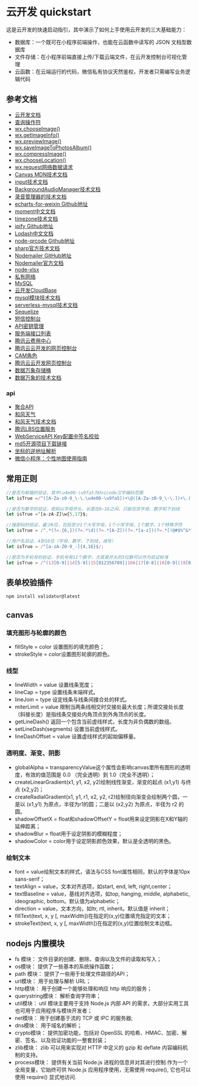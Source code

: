 # 云开发 quickstart

这是云开发的快速启动指引，其中演示了如何上手使用云开发的三大基础能力：

- 数据库：一个既可在小程序前端操作，也能在云函数中读写的 JSON 文档型数据库
- 文件存储：在小程序前端直接上传/下载云端文件，在云开发控制台可视化管理
- 云函数：在云端运行的代码，微信私有协议天然鉴权，开发者只需编写业务逻辑代码

## 参考文档

- [云开发文档](https://developers.weixin.qq.com/miniprogram/dev/wxcloud/basis/getting-started.html)
- [查询操作符](https://juejin.cn/book/6897486502482149376/section/6897525958589284355)
- [wx.chooseImage()](https://developers.weixin.qq.com/miniprogram/dev/api/media/image/wx.chooseImage.html)
- [wx.getImageInfo()](https://developers.weixin.qq.com/miniprogram/dev/api/media/image/wx.getImageInfo.html)
- [wx.previewImage()](https://developers.weixin.qq.com/miniprogram/dev/api/media/image/wx.previewImage.html)
- [wx.saveImageToPhotosAlbum()](https://developers.weixin.qq.com/miniprogram/dev/api/media/image/wx.saveImageToPhotosAlbum.html)
- [wx.compressImage()](https://developers.weixin.qq.com/miniprogram/dev/api/media/image/wx.compressImage.html)
- [wx.chooseLocation()](https://developers.weixin.qq.com/miniprogram/dev/api/location/wx.chooseLocation.html)
- [wx.request网络数据请求](https://developers.weixin.qq.com/miniprogram/dev/api/network/request/wx.request.html)
- [Canvas MDN技术文档](https://developer.mozilla.org/zh-CN/docs/Web/API/Canvas_API/Tutorial)
- [input技术文档](https://developers.weixin.qq.com/miniprogram/dev/component/input.html)
- [BackgroundAudioManager技术文档](https://developers.weixin.qq.com/miniprogram/dev/api/media/background-audio/BackgroundAudioManager.html)
- [录音管理器的技术文档](https://developers.weixin.qq.com/miniprogram/dev/api/media/recorder/RecorderManager.html)
- [echarts-for-weixin Github地址](https://github.com/ecomfe/echarts-for-weixin)
- [moment中文文档](http://momentjs.cn/)
- [timezone技术文档](https://momentjs.com/timezone/)
- [ipify Github地址](https://github.com/sindresorhus/ipify)
- [Lodash中文文档](https://www.lodashjs.com/)
- [node-qrcode Github地址](https://github.com/soldair/node-qrcode)
- [sharp官方技术文档](https://sharp.pixelplumbing.com/)
- [Nodemailer GitHub地址](https://github.com/nodemailer/nodemailer)
- [Nodemailer官方文档](https://nodemailer.com/about/)
- [node-xlsx](https://github.com/mgcrea/node-xlsx)
- [私有网络](https://console.cloud.tencent.com/)
- [MySQL](https://console.cloud.tencent.com/cdb/instance)
- [云开发CloudBase](https://console.cloud.tencent.com/tcb/env/index?rid=4)
- [mysql模块技术文档](https://github.com/mysqljs/mysql)
- [serverless-mysql技术文档](https://github.com/jeremydaly/serverless-mysql)
- [Sequelize](https://sequelize.org/docs/v6/)
- [短信控制台](https://cloud.tencent.com/login?s_url=https%3A%2F%2Fconsole.cloud.tencent.com%2Fsmsv2)
- [API密钥管理](https://cloud.tencent.com/login?s_url=https%3A%2F%2Fconsole.cloud.tencent.com%2Fcam%2Fcapi)
- [服务端接口列表](https://developers.weixin.qq.com/miniprogram/dev/OpenApiDoc/)
- [腾讯云费用中心](https://cloud.tencent.com/login?s_url=https%3A%2F%2Fconsole.cloud.tencent.com%2Fexpense%2Foverview)
- [腾讯云云开发的网页控制台](https://cloud.tencent.com/login?s_url=https%3A%2F%2Fconsole.cloud.tencent.com%2Ftcb%2Fenv%2Findex)
- [CAM角色](https://cloud.tencent.com/login?s_url=https%3A%2F%2Fconsole.cloud.tencent.com%2Fcam%2Frole)
- [腾讯云云开发网页控制台](https://cloud.tencent.com/login?s_url=https%3A%2F%2Fconsole.cloud.tencent.com%2Ftcb%2Fadd)
- [数据万象存储桶](https://cloud.tencent.com/login?s_url=https%3A%2F%2Fconsole.cloud.tencent.com%2Fci%2Fbucket)
- [数据万象的技术文档](https://cloud.tencent.com/document/product/460/36540)

### api
- [聚合API](https://dashboard.juhe.cn/data/index/my)
- [和风天气](https://console.qweather.com/#/apps)
- [和风天气技术文档](https://dev.qweather.com/docs/configuration)
- [腾讯LBS位置服务](https://lbs.qq.com/dev/console/home)
- [WebServiceAPI Key配置中签名校验](https://lbs.qq.com/FAQ/index.html)
- [md5开源项目下载链接](https://github.com/blueimp/JavaScript-MD5/archive/master.zip)
- [坐标的逆地址解析](https://lbs.qq.com/service/webService/webServiceGuide/webServiceGcoder)
- [微信小程序：个性地图使用指南](https://lbs.qq.com/product/miniapp/guide/)




## 常用正则
```js
//是否为邮箱的验证，其中\u4e00-\u9fa5为Unicode汉字编码范围
let isTrue =/^([A-Za-z0-9_\-\.\u4e00-\u9fa5])+\@([A-Za-z0-9_\-\.])+\.([A-Za-z]{2,8})$/;

//是否为数字的验证，密码以字母开头，长度在6~18之间，只能包含字母、数字和下划线
let isTrue =^[a-zA-Z]\w{5,17}$;

//强密码的验证，最少6位，包括至少1个大写字母，1个小写字母，1个数字，1个特殊字符
let isTrue = /^.*(?=.{6,})(?=.*\d)(?=.*[A-Z])(?=.*[a-z])(?=.*[!@#$%^&*? ]).*$/;

//用户名验证，4到16位（字母，数字，下划线，减号）
let isTrue = /^[a-zA-Z0-9_-]{4,16}$/;

//是否为手机号的验证，手机号有11个数字，尤其是开头的3位数可以作为验证标准
let isTrue = /^(13[0-9]|14[5-9]|15[012356789]|166|17[0-8]|18[0-9]|19[8-9])[0-9]{8}$/;  
```


## 表单校验插件
```bash
npm install validator@latest
```


## canvas
### 填充图形与轮廓的颜色
- fillStyle = color 设置图形的填充颜色；
- strokeStyle = color设置图形轮廓的颜色。

### 线型
- lineWidth = value 设置线条宽度；
- lineCap = type 设置线条末端样式。
- lineJoin = type 设定线条与线条间接合处的样式。
- miterLimit = value 限制当两条线相交时交接处最大长度；所谓交接处长度（斜接长度）是指线条交接处内角顶点到外角顶点的长度。
- getLineDash() 返回一个包含当前虚线样式，长度为非负偶数的数组。
- setLineDash(segments) 设置当前虚线样式。
- lineDashOffset = value 设置虚线样式的起始偏移量。

### 透明度、渐变、阴影
- globalAlpha = transparencyValue这个属性会影响canvas里所有图形的透明度，有效的值范围是 0.0 （完全透明）到 1.0（完全不透明）；
- createLinearGradient(x1, y1, x2, y2)绘制线性渐变，渐变的起点 (x1,y1) 与终点 (x2,y2)；
- createRadialGradient(x1, y1, r1, x2, y2, r2)绘制径向渐变会绘制两个圆，一是以 (x1,y1) 为原点，半径为r1的圆；二是以 (x2,y2) 为原点，半径为 r2 的圆。
- shadowOffsetX = float和shadowOffsetY = float用来设定阴影在X和Y轴的延伸距离；
- shadowBlur = float用于设定阴影的模糊程度；
- shadowColor = color用于设定阴影颜色效果，默认是全透明的黑色。

### 绘制文本
- font = value绘制文本的样式，语法与CSS font属性相同，默认的字体是10px sans-serif；
- textAlign = value，文本对齐选项，如start, end, left, right,center；
- textBaseline = value，基线对齐选项，如top, hanging, middle, alphabetic, ideographic, bottom。默认值为alphabetic；
- direction = value，文本方向，如ltr, rtl, inherit。默认值是 inherit；
- fillText(text, x, y [, maxWidth])在指定的(x,y)位置填充指定的文本；
- strokeText(text, x, y [, maxWidth])在指定的(x,y)位置绘制文本边框。



## nodejs 内置模块
- fs 模块： 文件目录的创建、删除、查询以及文件的读取和写入；
- os模块： 提供了一些基本的系统操作函数；
- path 模块： 提供了一些用于处理文件路径的API；
- url模块： 用于处理与解析 URL；
- http模块： 用于创建一个能够处理和响应 http 响应的服务；
- querystring模块： 解析查询字符串；
- util模块： util 模块主要用于支持 Node.js 内部 API 的需求，大部分实用工具也可用于应用程序与模块开发者；
- net模块： 用于创建基于流的 TCP 或 IPC 的服务器;
- dns模块： 用于域名的解析；
- crypto模块： 提供加密功能，包括对 OpenSSL 的哈希、HMAC、加密、解密、签名、以及验证功能的一整套封装；
- zlib模块： zlib 可以用来实现对 HTTP 中定义的 gzip 和 deflate 内容编码机制的支持。
- process模块： 提供有关当前 Node.js 进程的信息并对其进行控制.作为一个全局变量，它始终可供 Node.js 应用程序使用，无需使用 require(), 它也可以使用 require() 显式地访问.
